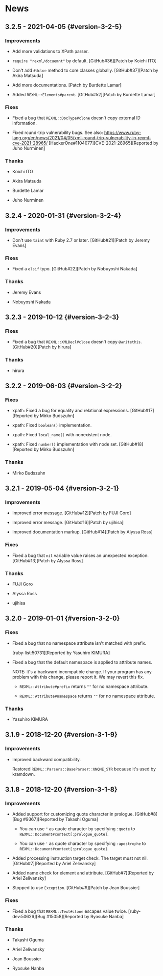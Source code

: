 # News

## 3.2.5 - 2021-04-05 {#version-3-2-5}

### Improvements

- Add more validations to XPath parser.

- `require "rexml/docuemnt"` by default.
  [GitHub#36][Patch by Koichi ITO]

- Don't add `#dcloe` method to core classes globally.
  [GitHub#37][Patch by Akira Matsuda]

- Add more documentations.
  [Patch by Burdette Lamar]

- Added `REXML::Elements#parent`.
  [GitHub#52][Patch by Burdette Lamar]

### Fixes

- Fixed a bug that `REXML::DocType#clone` doesn't copy external ID
  information.

- Fixed round-trip vulnerability bugs.
  See also: https://www.ruby-lang.org/en/news/2021/04/05/xml-round-trip-vulnerability-in-rexml-cve-2021-28965/
  [HackerOne#1104077][CVE-2021-28965][Reported by Juho Nurminen]

### Thanks

- Koichi ITO

- Akira Matsuda

- Burdette Lamar

- Juho Nurminen

## 3.2.4 - 2020-01-31 {#version-3-2-4}

### Improvements

- Don't use `taint` with Ruby 2.7 or later.
  [GitHub#21][Patch by Jeremy Evans]

### Fixes

- Fixed a `elsif` typo.
  [GitHub#22][Patch by Nobuyoshi Nakada]

### Thanks

- Jeremy Evans

- Nobuyoshi Nakada

## 3.2.3 - 2019-10-12 {#version-3-2-3}

### Fixes

- Fixed a bug that `REXML::XMLDecl#close` doesn't copy `@writethis`.
  [GitHub#20][Patch by hirura]

### Thanks

- hirura

## 3.2.2 - 2019-06-03 {#version-3-2-2}

### Fixes

- xpath: Fixed a bug for equality and relational expressions.
  [GitHub#17][Reported by Mirko Budszuhn]

- xpath: Fixed `boolean()` implementation.

- xpath: Fixed `local_name()` with nonexistent node.

- xpath: Fixed `number()` implementation with node set.
  [GitHub#18][Reported by Mirko Budszuhn]

### Thanks

- Mirko Budszuhn

## 3.2.1 - 2019-05-04 {#version-3-2-1}

### Improvements

- Improved error message.
  [GitHub#12][Patch by FUJI Goro]

- Improved error message.
  [GitHub#16][Patch by ujihisa]

- Improved documentation markup.
  [GitHub#14][Patch by Alyssa Ross]

### Fixes

- Fixed a bug that `nil` variable value raises an unexpected exception.
  [GitHub#13][Patch by Alyssa Ross]

### Thanks

- FUJI Goro

- Alyssa Ross

- ujihisa

## 3.2.0 - 2019-01-01 {#version-3-2-0}

### Fixes

- Fixed a bug that no namespace attribute isn't matched with prefix.

  [ruby-list:50731][Reported by Yasuhiro KIMURA]

- Fixed a bug that the default namespace is applied to attribute names.

  NOTE: It's a backward incompatible change. If your program has any
  problem with this change, please report it. We may revert this fix.

  - `REXML::Attribute#prefix` returns `""` for no namespace attribute.

  - `REXML::Attribute#namespace` returns `""` for no namespace attribute.

### Thanks

- Yasuhiro KIMURA

## 3.1.9 - 2018-12-20 {#version-3-1-9}

### Improvements

- Improved backward compatibility.

  Restored `REXML::Parsers::BaseParser::UNQME_STR` because it's used
  by kramdown.

## 3.1.8 - 2018-12-20 {#version-3-1-8}

### Improvements

- Added support for customizing quote character in prologue.
  [GitHub#8][Bug #9367][Reported by Takashi Oguma]

  - You can use `"` as quote character by specifying `:quote` to
    `REXML::Document#context[:prologue_quote]`.

  - You can use `'` as quote character by specifying `:apostrophe`
    to `REXML::Document#context[:prologue_quote]`.

- Added processing instruction target check. The target must not nil.
  [GitHub#7][Reported by Ariel Zelivansky]

- Added name check for element and attribute.
  [GitHub#7][Reported by Ariel Zelivansky]

- Stopped to use `Exception`.
  [GitHub#9][Patch by Jean Boussier]

### Fixes

- Fixed a bug that `REXML::Text#clone` escapes value twice.
  [ruby-dev:50626][Bug #15058][Reported by Ryosuke Nanba]

### Thanks

- Takashi Oguma

- Ariel Zelivansky

- Jean Boussier

- Ryosuke Nanba
